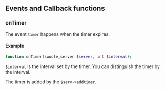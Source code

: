 ## Events and Callback functions

### onTimer

The event `timer` happens when the timer expires.

#### Example

```php
function onTimer(swoole_server $server, int $interval);
```

`$interval` is the interval set by the timer. You can distinguish the timer by the interval.

The timer is added by the `$serv->addtimer`.
